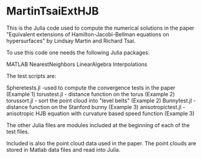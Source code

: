 # MartinTsaiExtHJB

This is the Julia code used to compute the numerical solutions in the paper "Equivalent extensions of Hamilton-Jacobi-Bellman equations on hypersurfaces" by Lindsay Martin and Richard Tsai.

To use this code one needs the following Julia packages:

MATLAB
NearestNeighbors
LinearAlgebra
Interpolations

The test scripts are:

Spheretests.jl -used to compute the convergence tests in the paper (Example 1)
torustest.jl - distance function on the torus (Example 2)
torussort.jl - sort the point cloud into "level belts" (Example 2)
Bunnytest.jl - distance function on the Stanford bunny (Example 3)
anisotropictest.jl -anisotropic HJB equation with curvature based speed function (Example 3)

The other Julia files are modules included at the beginning of each of the test files.

Included is also the point cloud data used in the paper. The point clouds are stored in Matlab data files and read into Julia.
